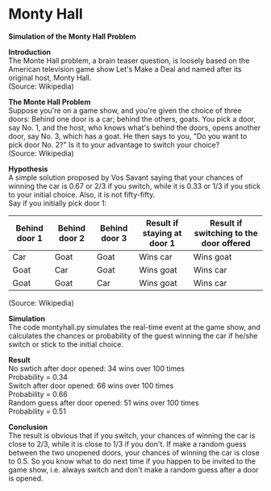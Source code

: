# Monty Hall
**Simulation of the Monty Hall Problem**

**Introduction**</br>
The Monte Hall problem, a brain teaser question, is loosely based on the American television game show Let's Make a Deal and named after its original host, Monty Hall.
</br>(Source: Wikipedia)

**The Monte Hall Problem**</br>
Suppose you're on a game show, and you're given the choice of three doors: Behind one door is a car; behind the others, goats. You pick a door, say No. 1, and the host, who knows what's behind the doors, opens another door, say No. 3, which has a goat. He then says to you, "Do you want to pick door No. 2?" Is it to your advantage to switch your choice?</br>
(Source: Wikipedia)

**Hypothesis**</br>
A simple solution proposed by Vos Savant saying that your chances of winning the car is 0.67 or 2/3 if you switch, while it is 0.33 or 1/3 if you stick to your initial choice. Also, it is not fifty-fifty. </br>
Say if you initially pick door 1:

| Behind door 1 | Behind door 2 | Behind door 3 | Result if staying at door 1 |	Result if switching to the door offered |
| ------------- | ------------- | --------------| --------------------------- | --------------------------------------- |
| Car           | Goat          | Goat          | Wins car                    | Wins goat                               |
| Goat          | Car           | Goat          | Wins goat                   | Wins car                                |
| Goat          | Goat          | Car           | Wins goat                   | Wins car                                |

(Source: Wikipedia)

**Simulation**</br>
The code montyhall.py simulates the real-time event at the game show, and calculates the chances or probability of the guest winning the car if he/she switch or stick to the initial choice.

**Result**</br>
No swtich after door opened: 34 wins over 100 times</br>
Probability = 0.34</br>
Switch after door opened: 66 wins over 100 times</br>
Probability = 0.66</br>
Random guess after door opened: 51 wins over 100 times</br>
Probability = 0.51

**Conclusion**</br>
The result is obvious that if you switch, your chances of winning the car is close to 2/3, while it is close to 1/3 if you don't.
If make a random guess between the two unopened doors, your chances of winning the car is close to 0.5.
So you know what to do next time if you happen to be invited to the game show, i.e. always switch and don't make a random guess after a door is opened.
